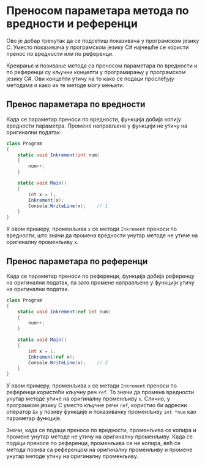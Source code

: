 # Преносом параметара метода по вредности и референци

Ово је добар тренутак да се подсетиш показивача у програмском језику C. Уместо
показивача у програмском језику C# најчешће се користи пренос по вредности или
по референци.

Креирање и позивање метода са преносом параметара по вредности и по референци
су кључни концепти у програмирању у програмском језику C#. Ови концепти утичу
на то како се подаци прослеђују методама и како их те методе могу мењати.

## Пренос параметара по вредности

Када се параметар преноси по вредности, функција добија копију вредности
параметра. Промене направљене у функцији не утичу на оригинални податак.

```cs
class Program
{
    static void Inkrement(int num)
    {
        num++;
    }

    static void Main()
    {
        int x = 1;
        Inkrement(x);
        Console.WriteLine(x);    // 1
    }
}
```

У овом примеру, променљива `x` се методи `Inkrement` преноси по вредности, што
значи да промена вредности унутар методе не утиче на оригиналну променљиву `x`.

## Пренос параметара по референци

Када се параметар преноси по референци, функција добија референцу на оригинални
податак, па зато промене направљене у функцији утичу на оригинални податак.

```cs
class Program
{
    static void Inkrement(ref int num)
    {
        num++;
    }

    static void Main()
    {
        int x = 1;
        Inkrement(ref x);
        Console.WriteLine(x);    // 2
    }
}
```

У овом примеру, променљива `x` се методи `Inkrement` преноси по референци
користећи кључну реч `ref`. То значи да промена вредности унутар методе утиче
на оригиналну променљиву `x`. Слично, у програмком језику C уместо кључне речи
`ref`, користио би адресни оператор `&x` у позиву функције и показивачку
променљиву `int *num` као параметар функције.

Значи, када се подаци преносе по вредности, променљива се копира и промене
унутар методе не утичу на оригиналну променљиву. Када се подаци преносе по
референци, променљива се не копира, већ се метода позива са референцом на
оригиналну променљиву и промене унутар методе утичу на оригиналну променљиву.


